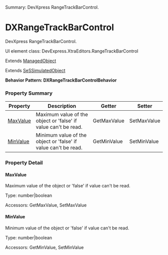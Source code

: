 Summary: DevXpress RangeTrackBarControl.

# DXRangeTrackBarControl

DevXpress RangeTrackBarControl.
 
UI element class: DevExpress.XtraEditors.RangeTrackBarControl

Extends [ManagedObject](ManagedObject.md)

Extends [SeSSimulatedObject](SeSSimulatedObject.md)





**Behavior Pattern: DXRangeTrackBarControlBehavior**


<!-- ============================== property summary ========================== -->

	

### Property Summary

| **Property** | **Description** | **Getter** | **Setter** |
| ------------ | --------------- | ---------- | ---------- |
| [MaxValue](#maxvalue) | Maximum value of the object or 'false' if value can't be read. | GetMaxValue | SetMaxValue |
| [MinValue](#minvalue) | Minimum value of the object or 'false' if value can't be read. | GetMinValue | SetMinValue |



	
<!-- ============================== action summary ========================== -->


<!-- ============================== property detail ========================== -->
	
### Property Detail
		
<a name="MaxValue"></a>
#### MaxValue


Maximum value of the object or 'false' if value can't be read.

			
	
			
Type: number|boolean
			
			
Accessors: GetMaxValue, SetMaxValue
			
		
<a name="MinValue"></a>
#### MinValue


Minimum value of the object or 'false' if value can't be read.

			
	
			
Type: number|boolean
			
			
Accessors: GetMinValue, SetMinValue
			
		
	
	
<!-- ============================== action detail ========================== -->
		

